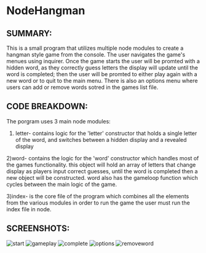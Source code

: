 # NodeHangman
## SUMMARY:
  This is a small program that utilizes multiple node modules to create a hangman style game from the console. The user navigates
the game's menues using inquirer. Once the game starts the user will be promted with a hidden word, as they correctly guess letters 
the display will update until the word is completed; then the user will be promted to either play again with a new word or to quit 
to the main menu. There is also an options menu where users can add or remove words sotred in the games list file.


## CODE BREAKDOWN:
  The porgram uses 3 main node modules:
  1) letter- contains logic for the 'letter' constructor that holds a single letter of the word, and switches between a hidden display
  and a revealed display
  
  2)word- contains the logic for the 'word' constructor which handles most of the games functionality. this object will hold an array
  of letters that change display as players input correct guesses, until the word is completed then a new object will be constructed.
  word also has the gameloop function which cycles between the main logic of the game.
  
  3)index- is the core file of the program which combines all the elements from the various modules in order to run the game the user
  must run the index file in node.
  
## SCREENSHOTS:
  ![start](https://drive.google.com/uc?export=view&id=130tXoWErPxDaiZTNb7gjGkeVxjPziH50)
  ![gameplay](https://drive.google.com/uc?export=view&id=16mwA3DvSwOLLuhHdMtErhXYloUSzxRmX)
  ![complete](https://drive.google.com/file/d/1JyvcjGl3B-BCStMkBno5Pie1spD86oU1/view?usp=sharing)
  ![options](https://drive.google.com/file/d/1rciuXThaUztfpYSoLHImM6mULLZIpycP/view?usp=sharing)
  ![removeword](https://drive.google.com/file/d/17tOmSoQoYeAQG7Ct1Y43SQGUbOHHdjMh/view?usp=sharing)
